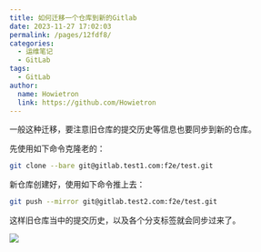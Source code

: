 ```yaml
---
title: 如何迁移一个仓库到新的Gitlab
date: 2023-11-27 17:02:03
permalink: /pages/12fdf8/
categories:
  - 运维笔记
  - GitLab
tags:
  - GitLab
author: 
  name: Howietron
  link: https://github.com/Howietron
---
```


一般这种迁移，要注意旧仓库的提交历史等信息也要同步到新的仓库。

先使用如下命令克隆老的：

```sh
git clone --bare git@gitlab.test1.com:f2e/test.git
```

新仓库创建好，使用如下命令推上去：

```sh
git push --mirror git@gitlab.test2.com:f2e/test.git
```

这样旧仓库当中的提交历史，以及各个分支标签就会同步过来了。

![](http://t.eryajf.net/imgs/2021/09/d66b2f3eab111316.jpg)
